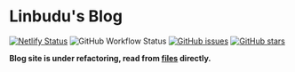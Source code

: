 # Linbudu's Blog

[![Netlify Status](https://api.netlify.com/api/v1/badges/6118c043-bf00-4db9-bfc1-62f8316433e7/deploy-status)](https://app.netlify.com/sites/linbudu-blog/deploys)
![GitHub Workflow Status](https://img.shields.io/github/workflow/status/linbudu599/Blog/deploy%20blog%20to%20aliyun)
[![GitHub issues](https://img.shields.io/github/issues/linbudu599/Blog)](https://github.com/linbudu599/Blog/issues)
[![GitHub stars](https://img.shields.io/github/stars/linbudu599/Blog)](https://github.com/linbudu599/Blog/stargazers)

**Blog site is under refactoring, read from [files](https://github.com/linbudu599/Blog/tree/master/src/_posts) directly.**
